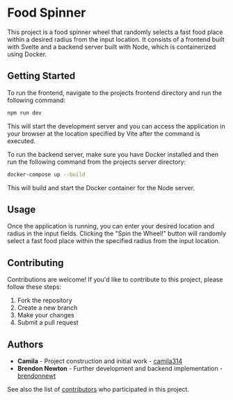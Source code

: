 # Food Spinner

This project is a food spinner wheel that randomly selects a fast food place within a desired radius from the input location. It consists of a frontend built with Svelte and a backend server built with Node, which is containerized using Docker.

## Getting Started

To run the frontend, navigate to the projects frontend directory and run the following command:

```bash
npm run dev
```

This will start the development server and you can access the application in your browser at the location specified by Vite after the command is executed.

To run the backend server, make sure you have Docker installed and then run the following command from the projects server directory:

```bash
docker-compose up --build
```

This will build and start the Docker container for the Node server.

## Usage

Once the application is running, you can enter your desired location and radius in the input fields. Clicking the "Spin the Wheel!" button will randomly select a fast food place within the specified radius from the input location.

## Contributing

Contributions are welcome! If you'd like to contribute to this project, please follow these steps:

1. Fork the repository
2. Create a new branch
3. Make your changes
4. Submit a pull request

## Authors

- **Camila** - Project construction and initial work - [camila314](https://github.com/camila314)
- **Brendon Newton** - Further development and backend implementation - [brendonnewt](https://github.com/brendonnewt)

See also the list of [contributors](https://github.com/brendonnewt/food-spinner/graphs/contributors) who participated in this project.
